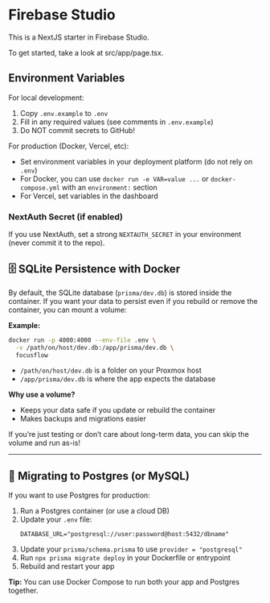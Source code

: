 # Firebase Studio

This is a NextJS starter in Firebase Studio.

To get started, take a look at src/app/page.tsx.

## Environment Variables

For local development:
1. Copy `.env.example` to `.env`
2. Fill in any required values (see comments in `.env.example`)
3. Do NOT commit secrets to GitHub!

For production (Docker, Vercel, etc):
- Set environment variables in your deployment platform (do not rely on `.env`)
- For Docker, you can use `docker run -e VAR=value ...` or `docker-compose.yml` with an `environment:` section
- For Vercel, set variables in the dashboard

### NextAuth Secret (if enabled)
If you use NextAuth, set a strong `NEXTAUTH_SECRET` in your environment (never commit it to the repo).

## 🗄️ SQLite Persistence with Docker

By default, the SQLite database (`prisma/dev.db`) is stored inside the container. If you want your data to persist even if you rebuild or remove the container, you can mount a volume:

**Example:**
```sh
docker run -p 4000:4000 --env-file .env \
  -v /path/on/host/dev.db:/app/prisma/dev.db \
  focusflow
```
- `/path/on/host/dev.db` is a folder on your Proxmox host
- `/app/prisma/dev.db` is where the app expects the database

**Why use a volume?**
- Keeps your data safe if you update or rebuild the container
- Makes backups and migrations easier

If you’re just testing or don’t care about long-term data, you can skip the volume and run as-is!

---

## 🐘 Migrating to Postgres (or MySQL)

If you want to use Postgres for production:
1. Run a Postgres container (or use a cloud DB)
2. Update your `.env` file:
   ```
   DATABASE_URL="postgresql://user:password@host:5432/dbname"
   ```
3. Update your `prisma/schema.prisma` to use `provider = "postgresql"`
4. Run `npx prisma migrate deploy` in your Dockerfile or entrypoint
5. Rebuild and restart your app

**Tip:** You can use Docker Compose to run both your app and Postgres together.
